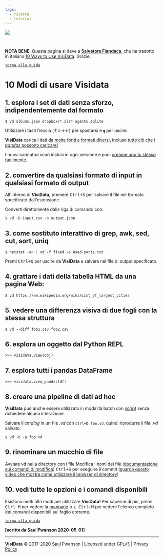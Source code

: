 ```yaml
---
tags:
  - ricette
  - tutorial
---
```



![](https://pigrecoinfinito.files.wordpress.com/2019/07/vdlogo.png)

<br>

**NOTA BENE**: Questa pagina si deve a [**Salvatore Fiandaca**](https://twitter.com/totofiandaca), che ha tradotto in italiano [10 Ways to Use VisiData](https://www.visidata.org/blog/2020/ten/). Grazie.

[`torna alla guida`](./README.md)


# 10 Modi di usare Visidata

## 1. esplora i set di dati senza sforzo, indipendentemente dal formato

```
$ vd albums.json dropbox/*.xls* agents.sqlite
```

Utilizzare i tasti freccia (↑↓→←) per spostarsi e **`q`** per uscire.

**VisiData** carica i dati da [molte fonti e formati diversi](https://www.visidata.org/formats), incluso [tutto ciò che i _pandas_ possono caricare!](https://pandas.pydata.org/pandas-docs/stable/reference/io.html)

I nuovi caricatori sono inclusi in ogni versione e puoi [crearne uno tu stesso facilmente.](https://www.visidata.org/docs/loaders)


## 2. convertire da qualsiasi formato di input in qualsiasi formato di output

All'interno di **VisiData**, premere <kbd>Ctrl+S</kbd> per salvare il file nel formato specificato dall'estensione.

Converti direttamente dalla riga di comando con:

```
$ vd -b input.csv -o output.json
```

## 3. come sostituto interattivo di grep, awk, sed, cut, sort, uniq

```
$ netstat -an | vd -f fixed -o used-ports.txt
```

Premi <kbd>Ctrl+Q</kbd> per uscire da **VisiData** e salvare nel file di output specificato.

## 4. grattare i dati della tabella HTML da una pagina Web:

```
$ vd https://en.wikipedia.org/wiki/List_of_largest_cities
```

## 5. vedere una differenza visiva di due fogli con la stessa struttura

```
$ vd --diff foo1.csv foo2.csv
```

## 6. esplora un oggetto dal Python REPL

```
>>> visidata.view(obj)
```

## 7. esplora tutti i pandas DataFrame

```
>>> visidata.view_pandas(df)
```

## 8. creare una pipeline di dati ad hoc

**VisiData** può anche essere utilizzato in modalità batch con [script](https://www.visidata.org/docs/save-restore/) senza richiedere alcuna interazione.

Salvare il _cmdlog_ in un file _.vd_ con `Ctrl+D foo.vd`, quindi riprodurre il file _.vd_ salvato:

```
$ vd -b -p foo.vd
```

## 9. rinominare un mucchio di file

Avviare vd nella directory con i file
Modifica i nomi dei file ([documentazione sui comandi di modifica](https://www.visidata.org/docs/edit))
<kbd>Ctrl+S</kbd> per eseguire il commit ([guarda questo video che mostra come utilizzare il browser di directory](https://www.youtube.com/watch?v=l2Bpmm0yAGw))

## 10. vedi tutte le opzioni e i comandi disponibili

Esistono molti altri modi per utilizzare **VisiData!** Per saperne di più, premi <kbd>Ctrl H</kbd> per vedere la [manpage](https://www.visidata.org/man) o <kbd>z Ctrl+H</kbd> per vedere l'elenco completo dei comandi disponibili sul foglio corrente.

[`torna alla guida`](./README.md)

**[scritto da Saul Pwanson 2020-05-01]**

---
**VisiData** © 2017-2020 [Saul Pwanson](https://www.saul.pw/) | Licensed under [GPLv3](https://github.com/saulpw/visidata/blob/stable/LICENSE.gpl3) | [Privacy Policy](https://www.visidata.org/privacy)
